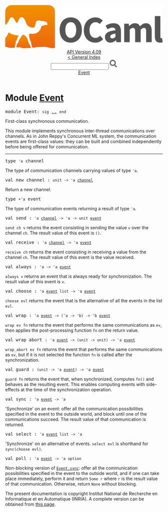 <!-- ((! set title API !)) ((! set documentation !)) ((! set api !)) ((! set nobreadcrumb !)) -->
<div class="api"><header><nav class="toc brand"><a class="brand" href="https://ocaml.org/"><img src="colour-logo-gray.svg" class="svg" alt="OCaml"></a></nav><nav class="toc"><div class="toc_version"><a href="/docs" id="version-select">API Version 4.09</a></div><a href="index.html">&lt; General Index</a><div class="api_search"><input type="text" name="apisearch" id="api_search" oninput="mySearch(false);" onkeypress="this.oninput();" onclick="this.oninput();" onpaste="this.oninput();">
<img src="search_icon.svg" alt="Search" class="svg" onclick="mySearch(false)"></div>
<div id="search_results"></div><div class="toc_title"><a href="#top">Event</a></div><ul></ul></nav></header>

<h1>Module <a href="type_Event.html">Event</a></h1>

<pre><span id="MODULEEvent"><span class="keyword">module</span> Event</span>: <code class="code"><span class="keyword">sig</span></code> <a href="Event.html">..</a> <code class="code"><span class="keyword">end</span></code></pre><div class="info module top">
<div class="info-desc">
<p>First-class synchronous communication.</p>

<p>This module implements synchronous inter-thread communications over
   channels. As in John Reppy's Concurrent ML system, the communication
   events are first-class values: they can be built and combined
   independently before being offered for communication.</p>
</div>
</div>
<hr width="100%">

<pre><span id="TYPEchannel"><span class="keyword">type</span> <code class="type">'a</code> channel</span> </pre>
<div class="info ">
<div class="info-desc">
<p>The type of communication channels carrying values of type <code class="code"><span class="keywordsign">'</span>a</code>.</p>
</div>
</div>


<pre><span id="VALnew_channel"><span class="keyword">val</span> new_channel</span> : <code class="type">unit -&gt; 'a <a href="Event.html#TYPEchannel">channel</a></code></pre><div class="info ">
<div class="info-desc">
<p>Return a new channel.</p>
</div>
</div>

<pre><span id="TYPEevent"><span class="keyword">type</span> <code class="type">+'a</code> event</span> </pre>
<div class="info ">
<div class="info-desc">
<p>The type of communication events returning a result of type <code class="code"><span class="keywordsign">'</span>a</code>.</p>
</div>
</div>


<pre><span id="VALsend"><span class="keyword">val</span> send</span> : <code class="type">'a <a href="Event.html#TYPEchannel">channel</a> -&gt; 'a -&gt; unit <a href="Event.html#TYPEevent">event</a></code></pre><div class="info ">
<div class="info-desc">
<p><code class="code">send&nbsp;ch&nbsp;v</code> returns the event consisting in sending the value <code class="code">v</code>
   over the channel <code class="code">ch</code>. The result value of this event is <code class="code">()</code>.</p>
</div>
</div>

<pre><span id="VALreceive"><span class="keyword">val</span> receive</span> : <code class="type">'a <a href="Event.html#TYPEchannel">channel</a> -&gt; 'a <a href="Event.html#TYPEevent">event</a></code></pre><div class="info ">
<div class="info-desc">
<p><code class="code">receive&nbsp;ch</code> returns the event consisting in receiving a value
   from the channel <code class="code">ch</code>. The result value of this event is the
   value received.</p>
</div>
</div>

<pre><span id="VALalways"><span class="keyword">val</span> always</span> : <code class="type">'a -&gt; 'a <a href="Event.html#TYPEevent">event</a></code></pre><div class="info ">
<div class="info-desc">
<p><code class="code">always&nbsp;v</code> returns an event that is always ready for
   synchronization.  The result value of this event is <code class="code">v</code>.</p>
</div>
</div>

<pre><span id="VALchoose"><span class="keyword">val</span> choose</span> : <code class="type">'a <a href="Event.html#TYPEevent">event</a> list -&gt; 'a <a href="Event.html#TYPEevent">event</a></code></pre><div class="info ">
<div class="info-desc">
<p><code class="code">choose&nbsp;evl</code> returns the event that is the alternative of
   all the events in the list <code class="code">evl</code>.</p>
</div>
</div>

<pre><span id="VALwrap"><span class="keyword">val</span> wrap</span> : <code class="type">'a <a href="Event.html#TYPEevent">event</a> -&gt; ('a -&gt; 'b) -&gt; 'b <a href="Event.html#TYPEevent">event</a></code></pre><div class="info ">
<div class="info-desc">
<p><code class="code">wrap&nbsp;ev&nbsp;fn</code> returns the event that performs the same communications
   as <code class="code">ev</code>, then applies the post-processing function <code class="code">fn</code>
   on the return value.</p>
</div>
</div>

<pre><span id="VALwrap_abort"><span class="keyword">val</span> wrap_abort</span> : <code class="type">'a <a href="Event.html#TYPEevent">event</a> -&gt; (unit -&gt; unit) -&gt; 'a <a href="Event.html#TYPEevent">event</a></code></pre><div class="info ">
<div class="info-desc">
<p><code class="code">wrap_abort&nbsp;ev&nbsp;fn</code> returns the event that performs
   the same communications as <code class="code">ev</code>, but if it is not selected
   the function <code class="code">fn</code> is called after the synchronization.</p>
</div>
</div>

<pre><span id="VALguard"><span class="keyword">val</span> guard</span> : <code class="type">(unit -&gt; 'a <a href="Event.html#TYPEevent">event</a>) -&gt; 'a <a href="Event.html#TYPEevent">event</a></code></pre><div class="info ">
<div class="info-desc">
<p><code class="code">guard&nbsp;fn</code> returns the event that, when synchronized, computes
   <code class="code">fn()</code> and behaves as the resulting event. This enables
   computing events with side-effects at the time of the synchronization
   operation.</p>
</div>
</div>

<pre><span id="VALsync"><span class="keyword">val</span> sync</span> : <code class="type">'a <a href="Event.html#TYPEevent">event</a> -&gt; 'a</code></pre><div class="info ">
<div class="info-desc">
<p>'Synchronize' on an event: offer all the communication
   possibilities specified in the event to the outside world,
   and block until one of the communications succeed. The result
   value of that communication is returned.</p>
</div>
</div>

<pre><span id="VALselect"><span class="keyword">val</span> select</span> : <code class="type">'a <a href="Event.html#TYPEevent">event</a> list -&gt; 'a</code></pre><div class="info ">
<div class="info-desc">
<p>'Synchronize' on an alternative of events.
   <code class="code">select&nbsp;evl</code> is shorthand for <code class="code">sync(choose&nbsp;evl)</code>.</p>
</div>
</div>

<pre><span id="VALpoll"><span class="keyword">val</span> poll</span> : <code class="type">'a <a href="Event.html#TYPEevent">event</a> -&gt; 'a option</code></pre><div class="info ">
<div class="info-desc">
<p>Non-blocking version of <a href="Event.html#VALsync"><code class="code"><span class="constructor">Event</span>.sync</code></a>: offer all the communication
   possibilities specified in the event to the outside world,
   and if one can take place immediately, perform it and return
   <code class="code"><span class="constructor">Some</span>&nbsp;r</code> where <code class="code">r</code> is the result value of that communication.
   Otherwise, return <code class="code"><span class="constructor">None</span></code> without blocking.</p>
</div>
</div>

<div class="copyright">The present documentation is copyright Institut National de Recherche en Informatique et en Automatique (INRIA). A complete version can be obtained from <a href="http://caml.inria.fr/pub/docs/manual-ocaml/">this page</a>.</div></div>